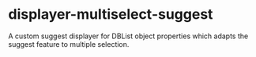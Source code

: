 displayer-multiselect-suggest
=============================

A custom suggest displayer for DBList object properties which adapts the suggest feature to multiple selection.
